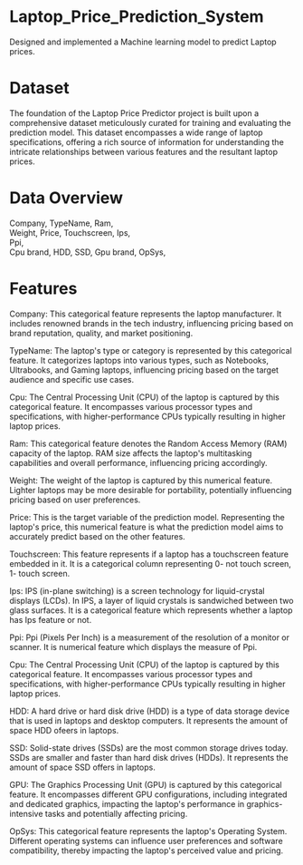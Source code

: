 # Laptop_Price_Prediction_System
Designed and implemented a Machine learning model to predict Laptop prices.

# Dataset
The foundation of the Laptop Price Predictor project is built upon a comprehensive dataset meticulously curated for training and evaluating the prediction model. This dataset encompasses a wide range of laptop specifications, offering a rich source of information for understanding the intricate relationships between various features and the resultant laptop prices.

# Data Overview
Company, 
TypeName,
Ram,  
Weight, 
Price, 
Touchscreen, 
Ips,  
Ppi,  
Cpu brand,
HDD, 
SSD, 
Gpu brand,
OpSys, 

# Features
Company: This categorical feature represents the laptop manufacturer. It includes renowned brands in the tech industry, influencing pricing based on brand reputation, quality, and market positioning.

TypeName: The laptop's type or category is represented by this categorical feature. It categorizes laptops into various types, such as Notebooks, Ultrabooks, and Gaming laptops, influencing pricing based on the target audience and specific use cases.

Cpu: The Central Processing Unit (CPU) of the laptop is captured by this categorical feature. It encompasses various processor types and specifications, with higher-performance CPUs typically resulting in higher laptop prices.

Ram: This categorical feature denotes the Random Access Memory (RAM) capacity of the laptop. RAM size affects the laptop's multitasking capabilities and overall performance, influencing pricing accordingly.

Weight: The weight of the laptop is captured by this numerical feature. Lighter laptops may be more desirable for portability, potentially influencing pricing based on user preferences.

Price: This is the target variable of the prediction model. Representing the laptop's price, this numerical feature is what the prediction model aims to accurately predict based on the other features.

Touchscreen: This feature represents if a laptop has a touchscreen feature embedded in it. It is a categorical column representing 0- not touch screen, 1- touch screen.

Ips: IPS (in-plane switching) is a screen technology for liquid-crystal displays (LCDs). In IPS, a layer of liquid crystals is sandwiched between two glass surfaces. It is a categorical feature which represents whether a laptop has Ips feature or not.

Ppi: Ppi (Pixels Per Inch) is a  measurement of the resolution of a monitor or scanner. It is numerical feature which displays the measure of Ppi. 

Cpu: The Central Processing Unit (CPU) of the laptop is captured by this categorical feature. It encompasses various processor types and specifications, with higher-performance CPUs typically resulting in higher laptop prices.

HDD: A hard drive or hard disk drive (HDD) is a type of data storage device that is used in laptops and desktop computers. It represents the amount of space HDD ofeers in laptops.

SSD: Solid-state drives (SSDs) are the most common storage drives today. SSDs are smaller and faster than hard disk drives (HDDs). It represents the amount of space SSD offers in laptops.

GPU: The Graphics Processing Unit (GPU) is captured by this categorical feature. It encompasses different GPU configurations, including integrated and dedicated graphics, impacting the laptop's performance in graphics-intensive tasks and potentially affecting pricing.

OpSys: This categorical feature represents the laptop's Operating System. Different operating systems can influence user preferences and software compatibility, thereby impacting the laptop's perceived value and pricing.



